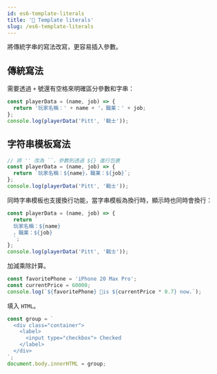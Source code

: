 ```yaml
---
id: es6-template-literals
title: '📜 Template literals'
slug: /es6-template-literals
---
```


將傳統字串的寫法改寫，更容易插入參數。

## 傳統寫法

需要透過 `+` 號還有空格來明確區分參數和字串：

```javascript
const playerData = (name, job) => {
  return '玩家名稱：' + name + '，職業：' + job;
};
console.log(playerData('Pitt', '戰士'));
```

## 字符串模板寫法

```javascript
// 將 '' 改為 ``，參數則透過 ${} 進行包裹
const playerData = (name, job) => {
  return `玩家名稱：${name}，職業：${job}`;
};
console.log(playerData('Pitt', '戰士'));
```

同時字串模板也支援換行功能，當字串模板為換行時，顯示時也同時會換行：

```javascript
const playerData = (name, job) => {
  return `
  玩家名稱：${name}
  ，職業：${job}
  `;
};
console.log(playerData('Pitt', '戰士'));
```

加減乘除計算。

```javascript
const favoritePhone = 'iPhone 20 Max Pro';
const currentPrice = 60000;
console.log(`${favoritePhone} is ${currentPrice * 0.7} now.`);
```

填入 `HTML`。

```javascript
const group = `
  <div class="container">
    <label>
      <input type="checkbox"> Checked
    </label>
  </div>
`;
document.body.innerHTML = group;
```

